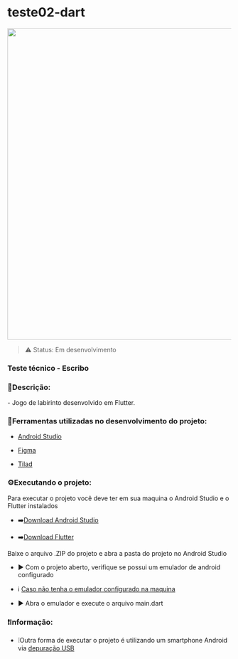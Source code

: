 <h1>teste02-dart</h1>

<div align="center">
<img src="https://user-images.githubusercontent.com/63159108/187053128-5dd83be9-767b-47c4-909c-cf93b35f9b2c.png" width="700" />
</div>




> ⚠ Status: Em desenvolvimento

### Teste técnico - Escribo

<h3>📝Descrição:</h3>
 - Jogo de labirinto desenvolvido em Flutter.

<h3>📝Ferramentas utilizadas no desenvolvimento do projeto:</h3>

 - <a href="https://developer.android.com/about">Android Studio</a>
 
 - <a href="https://www.figma.com/">Figma</a>
 
 - <a href="https://www.mapeditor.org/">Tilad</a>


<h3>⚙️Executando o projeto:</h3>
 Para executar o projeto você deve ter em sua maquina o Android Studio e o Flutter instalados

- ➡️<a href="https://developer.android.com/studio?gclid=CjwKCAjwgaeYBhBAEiwAvMgp2nmA5E9icC3uGidwTC-WLmkp9jtet6REOB_LtVSoKssOktBQ5kvSsRoCAcUQAvD_BwE&gclsrc=aw.ds#downloads">Download Android Studio</a>

- ➡️<a href="https://docs.flutter.dev/get-started/install">Download Flutter</a>

 Baixe o arquivo .ZIP do projeto e abra a pasta do projeto no Android Studio
 
 - ▶ Com o projeto aberto, verifique se possui um emulador de android configurado
 
 - ℹ <a href="https://developer.android.com/studio/run/emulator?hl=pt-br">Caso não tenha o emulador configurado na maquina</a> 
 
 - ▶ Abra o emulador e execute o arquivo main.dart
 
 
 <h3>❗Informação:</h3>
 
 - ❕Outra forma de executar o projeto é utilizando um smartphone Android via <a href="https://canaltech.com.br/android/depuracao-usb-o-que-e/">depuração USB</a> 

